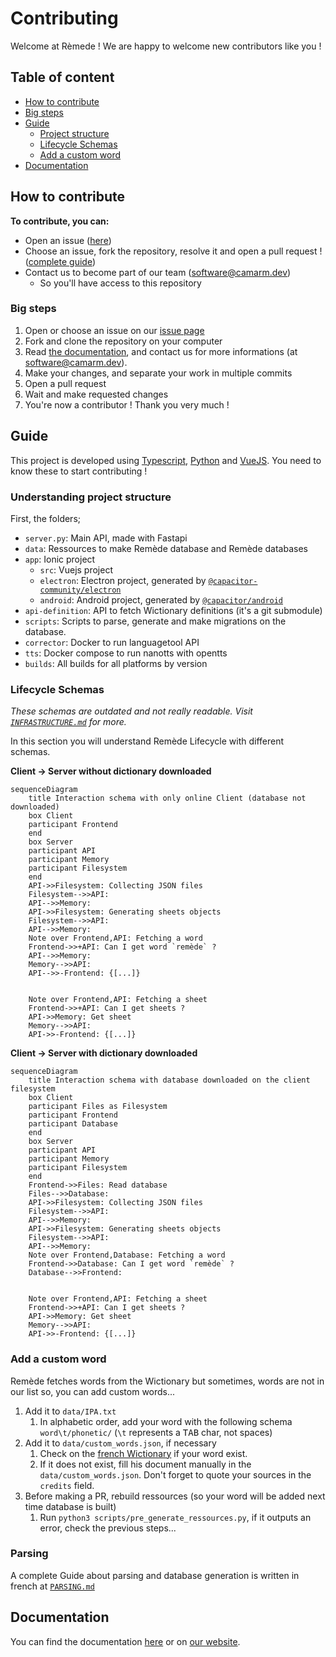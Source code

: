 # Contributing
Welcome at Rèmede ! We are happy to welcome new contributors like you !

## Table of content
- [How to contribute](#how-to-contribute)
- [Big steps](#big-steps)
- [Guide](#guide)
  - [Project structure](#understanding-project-structure)
  - [Lifecycle Schemas](#lifecycle-schemas)
  - [Add a custom word](#add-a-custom-word)
- [Documentation](#documentation)

## How to contribute
**To contribute, you can:**
- Open an issue ([here](https://github.com/camarm-dev/remede/issues))
- Choose an issue, fork the repository, resolve it and open a pull request ! ([complete guide](#guide))
- Contact us to become part of our team (software@camarm.dev)
  - So you'll have access to this repository

### Big steps
1. Open or choose an issue on our [issue page](https://github.com/camarm-dev/remede/issues)
2. Fork and clone the repository on your computer
3. Read [the documentation](https://remede.camarm.fr/EN), and contact us for more informations (at software@camarm.dev).
4. Make your changes, and separate your work in multiple commits
5. Open a pull request
6. Wait and make requested changes
7. You're now a contributor ! Thank you very much !

## Guide

This project is developed using [Typescript](https://www.typescriptlang.org/), [Python](https://python.org) and [VueJS](https://vuejs.org/). You need to know these to start contributing !

### Understanding project structure

First, the folders;
- `server.py`: Main API, made with Fastapi
- `data`: Ressources to make Remède database and Remède databases
- `app`: Ionic project
  - `src`: Vuejs project
  - `electron`: Electron project, generated by [`@capacitor-community/electron`](https://github.com/capacitor-community/electron)
  - `android`: Android project, generated by [`@capacitor/android`](https://capacitorjs.com/docs/android)
- `api-definition`: API to fetch Wictionary definitions (it's a git submodule)
- `scripts`: Scripts to parse, generate and make migrations on the database.
- `corrector`: Docker to run languagetool API
- `tts`: Docker compose to run nanotts with opentts
- `builds`: All builds for all platforms by version

### Lifecycle Schemas

_These schemas are outdated and not really readable. Visit [`INFRASTRUCTURE.md`](INFRASTRUCTURE.md) for more._

In this section you will understand Remède Lifecycle with different schemas. 

**Client -> Server without dictionary downloaded**

```mermaid
sequenceDiagram
    title Interaction schema with only online Client (database not downloaded)
    box Client
    participant Frontend
    end
    box Server
    participant API
    participant Memory
    participant Filesystem
    end
    API->>Filesystem: Collecting JSON files
    Filesystem-->>API: 
    API-->>Memory: 
    API->>Filesystem: Generating sheets objects
    Filesystem-->>API: 
    API-->>Memory: 
    Note over Frontend,API: Fetching a word
    Frontend->>+API: Can I get word `remède` ?
    API-->>Memory: 
    Memory-->>API: 
    API-->>-Frontend: {[...]}


    Note over Frontend,API: Fetching a sheet
    Frontend->>+API: Can I get sheets ?
    API->>Memory: Get sheet
    Memory-->>API: 
    API->>-Frontend: {[...]}

```

**Client -> Server with dictionary downloaded**

```mermaid
sequenceDiagram
    title Interaction schema with database downloaded on the client filesystem
    box Client
    participant Files as Filesystem
    participant Frontend
    participant Database
    end
    box Server
    participant API
    participant Memory
    participant Filesystem
    end
    Frontend->>Files: Read database
    Files-->>Database: 
    API->>Filesystem: Collecting JSON files
    Filesystem-->>API: 
    API-->>Memory: 
    API->>Filesystem: Generating sheets objects
    Filesystem-->>API: 
    API-->>Memory: 
    Note over Frontend,Database: Fetching a word
    Frontend->>Database: Can I get word `remède` ?
    Database-->>Frontend: 


    Note over Frontend,API: Fetching a sheet
    Frontend->>+API: Can I get sheets ?
    API->>Memory: Get sheet
    Memory-->>API: 
    API->>-Frontend: {[...]}

```

### Add a custom word

Remède fetches words from the Wictionary but sometimes, words are not in our list so, you can add custom words...

1. Add it to `data/IPA.txt`
   1.  In alphabetic order, add your word with the following schema `word\t/phonetic/` (`\t` represents a <kbd>TAB</kbd> char, not spaces)
2. Add it to `data/custom_words.json`, if necessary
   1. Check on the [french Wictionary](https://fr.wiktionary.org) if your word exist.
   2. If it does not exist, fill his document manually in the `data/custom_words.json`. Don't forget to quote your sources in the `credits` field.
3. Before making a PR, rebuild ressources (so your word will be added next time database is built)
   1. Run `python3 scripts/pre_generate_ressources.py`, if it outputs an error, check the previous steps...

### Parsing

A complete Guide about parsing and database generation is written in french at [`PARSING.md`](https://github.com/camarm-dev/remede/blob/main/PARSING.md)

## Documentation
You can find the documentation [here](/docs/EN.md) or on [our website](https://remede.camarm.fr/EN).

